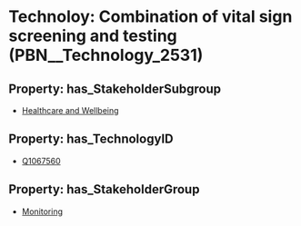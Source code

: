 # Technoloy: __Combination of vital sign screening and testing__ (PBN__Technology_2531)

## Property: has_StakeholderSubgroup

* [Healthcare and Wellbeing](PBN__TechSubgroup_19)

## Property: has_TechnologyID

* [Q1067560](Q1067560)

## Property: has_StakeholderGroup

* [Monitoring](PBN__TechGroup_8)

